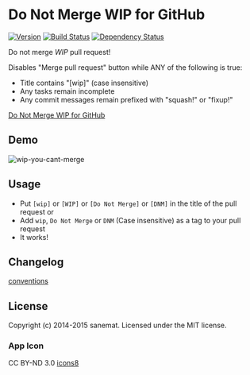 # Do Not Merge WIP for GitHub

[![Version][version-image]][version-url] [![Build Status][travis-image]][travis-url] [![Dependency Status][daviddm-url]][daviddm-image]

Do not merge *WIP* pull request!

Disables "Merge pull request" button while ANY of the following is true:

* Title contains "[wip]" (case insensitive)
* Any tasks remain incomplete
* Any commit messages remain prefixed with "squash!" or "fixup!"

[Do Not Merge WIP for GitHub](https://chrome.google.com/webstore/detail/do-not-merge-wip-for-gith/nimelepbpejjlbmoobocpfnjhihnpked)

## Demo

![wip-you-cant-merge](https://cloud.githubusercontent.com/assets/75448/6800619/7c0f14b2-d263-11e4-905b-ae098b27184b.gif)

## Usage

* Put `[wip]` or `[WIP]` or `[Do Not Merge]` or `[DNM]` in the title of the pull request
or
* Add `wip`, `Do Not Merge` or `DNM` (Case insensitive) as a tag to your pull request
* It works!

## Changelog

[conventions](https://github.com/ajoslin/conventional-changelog/blob/e451eeeb1c790bc3a2dbdef6f566c47c1439fdcb/CONVENTIONS.md)

## License

Copyright (c) 2014-2015 sanemat. Licensed under the MIT license.

### App Icon

CC BY-ND 3.0 [icons8](https://www.icons8.com)

[travis-url]: https://travis-ci.org/sanemat/do-not-merge-wip-for-github
[travis-image]: https://travis-ci.org/sanemat/do-not-merge-wip-for-github.svg?branch=master
[daviddm-url]: https://david-dm.org/sanemat/do-not-merge-wip-for-github.svg?theme=shields.io
[daviddm-image]: https://david-dm.org/sanemat/do-not-merge-wip-for-github
[version-url]: https://chrome.google.com/webstore/detail/do-not-merge-wip-for-gith/nimelepbpejjlbmoobocpfnjhihnpked
[version-image]: https://img.shields.io/chrome-web-store/v/nimelepbpejjlbmoobocpfnjhihnpked.svg
